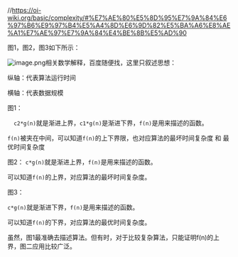 //https://oi-wiki.org/basic/complexity/#%E7%AE%80%E5%8D%95%E7%9A%84%E6%97%B6%E9%97%B4%E5%A4%8D%E6%9D%82%E5%BA%A6%E8%AE%A1%E7%AE%97%E7%9A%84%E4%BE%8B%E5%AD%90

图1，图2，图3如下所示：

![image.png](https://s2.loli.net/2024/10/08/mbqhgVnjfAT8ERZ.png)相关数学解释，百度随便找，这里只叙述思想：

纵轴：代表算法运行时间

横轴：代表数据规模



图1：

 `  c2*g(n)`就是渐进上界，`c1*g(n)`是渐进下界，`f(n)`是用来描述的函数。

`f(n)`被夹在中间，可以知道`f(n)`的上下界限，也对应算法的最坏时间复杂度 和 最优时间复杂度



图2：
`c*g(n)`就是渐进上界，`f(n)`是用来描述的函数。

可以知道`f(n)`的上界，对应算法的最坏时间复杂度。



图3：

`c*g(n)`就是渐进下界，`f(n)`是用来描述的函数。

可以知道`f(n)`的下界，对应算法的最优时间复杂度。





虽然，图1最准确去描述算法。但有时，对于比较复杂算法，只能证明f(n)的上界，图二应用比较广泛。



